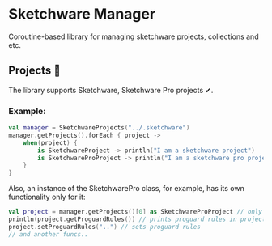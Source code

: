 # Sketchware Manager
Coroutine-based library for managing sketchware projects, collections and etc.
## Projects 📂
The library supports Sketchware, Sketchware Pro projects ✔.
### Example:
```kotlin
val manager = SketchwareProjects("../.sketchware")
manager.getProjects().forEach { project ->
    when(project) {
        is SketchwareProject -> println("I am a sketchware project")
        is SketchwareProProject -> println("I am a sketchware pro project")
    }
}
```
Also, an instance of the SketchwarePro class, for example, has its own functionality only for it:
```kotlin
val project = manager.getProjects()[0] as SketchwareProProject // only as example :)
println(project.getProguardRules()) // prints proguard rules in project
project.setProguardRules("..") // sets proguard rules
// and another funcs..
```